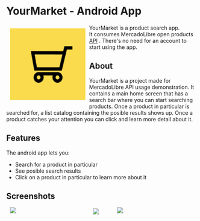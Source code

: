 # YourMarket - Android App 

<img src="/readme/appIcon.png" align="left"
width="200" hspace="10" vspace="10">

YourMarket is a product search app.  
It consumes MercadoLibre open products [API](https://developers.mercadolibre.com.ar/es_ar/items-y-busquedas) . There's no need for an account to start using the app.

## About

YourMarket is a project made for MercadoLibre API usage demonstration. It contains a main home screen that has a search bar where you can start searching products. Once a product in particular is searched for, a list catalog containing the posible results shows up. Once a product catches your attention you can click and learn more detail about it.

## Features

The android app lets you:
- Search for a product in particular
- See posible search results
- Click on a product in particular to learn more about it

## Screenshots

<img src="/readme/splash_sample.gif" align="left"
width="200"
    hspace="10">
<img src="/readme/search_sample.gif" align="center"
width="200"
    hspace="10">
<img src="/readme/product_sample.gif" align="right"
width="200"
    hspace="10">